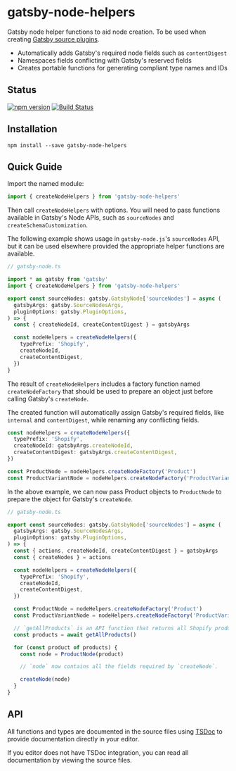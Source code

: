 # gatsby-node-helpers

Gatsby node helper functions to aid node creation. To be used when creating
[Gatsby source plugins](https://www.gatsbyjs.org/docs/create-source-plugin/).

- Automatically adds Gatsby's required node fields such as `contentDigest`
- Namespaces fields conflicting with Gatsby's reserved fields
- Creates portable functions for generating compliant type names and IDs

## Status

[![npm version](https://img.shields.io/npm/v/gatsby-node-helpers?style=flat-square)](https://www.npmjs.com/package/gatsby-node-helpers)
[![Build Status](https://img.shields.io/github/workflow/status/angeloashmore/gatsby-node-helpers/CI?style=flat-square)](https://github.com/angeloashmore/gatsby-node-helpers/actions?query=workflow%3ACI)

## Installation

```
npm install --save gatsby-node-helpers
```

## Quick Guide

Import the named module:

```typescript
import { createNodeHelpers } from 'gatsby-node-helpers'
```

Then call `createNodeHelpers` with options. You will need to pass functions
available in Gatsby's Node APIs, such as `sourceNodes` and
`createSchemaCustomization`.

The following example shows usage in `gatsby-node.js`'s `sourceNodes` API, but
it can be used elsewhere provided the appropriate helper functions are
available.

```typescript
// gatsby-node.ts

import * as gatsby from 'gatsby'
import { createNodeHelpers } from 'gatsby-node-helpers'

export const sourceNodes: gatsby.GatsbyNode['sourceNodes'] = async (
  gatsbyArgs: gatsby.SourceNodesArgs,
  pluginOptions: gatsby.PluginOptions,
) => {
  const { createNodeId, createContentDigest } = gatsbyArgs

  const nodeHelpers = createNodeHelpers({
    typePrefix: 'Shopify',
    createNodeId,
    createContentDigest,
  })
}
```

The result of `createNodeHelpers` includes a factory function named
`createNodeFactory` that should be used to prepare an object just before calling
Gatsby's `createNode`.

The created function will automatically assign Gatsby's required fields, like
`internal` and `contentDigest`, while renaming any conflicting fields.

```typescript
const nodeHelpers = createNodeHelpers({
  typePrefix: 'Shopify',
  createNodeId: gatsbyArgs.createNodeId,
  createContentDigest: gatsbyArgs.createContentDigest,
})

const ProductNode = nodeHelpers.createNodeFactory('Product')
const ProductVariantNode = nodeHelpers.createNodeFactory('ProductVariant')
```

In the above example, we can now pass Product objects to `ProductNode` to
prepare the object for Gatsby's `createNode`.

```typescript
// gatsby-node.ts

export const sourceNodes: gatsby.GatsbyNode['sourceNodes'] = async (
  gatsbyArgs: gatsby.SourceNodesArgs,
  pluginOptions: gatsby.PluginOptions,
) => {
  const { actions, createNodeId, createContentDigest } = gatsbyArgs
  const { createNodes } = actions

  const nodeHelpers = createNodeHelpers({
    typePrefix: 'Shopify',
    createNodeId,
    createContentDigest,
  })

  const ProductNode = nodeHelpers.createNodeFactory('Product')
  const ProductVariantNode = nodeHelpers.createNodeFactory('ProductVariant')

  // `getAllProducts` is an API function that returns all Shopify products.
  const products = await getAllProducts()

  for (const product of products) {
    const node = ProductNode(product)

    // `node` now contains all the fields required by `createNode`.

    createNode(node)
  }
}
```

## API

All functions and types are documented in the source files using
[TSDoc](https://github.com/microsoft/tsdoc) to provide documentation directly in
your editor.

If you editor does not have TSDoc integration, you can read all documentation by
viewing the source files.
